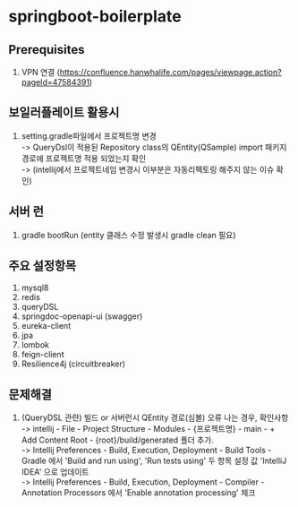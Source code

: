 # springboot-boilerplate

## Prerequisites
1. VPN 연결 (https://confluence.hanwhalife.com/pages/viewpage.action?pageId=47584391)

## 보일러플레이트 활용시
1. setting.gradle파일에서 프로젝트명 변경  
    -> QueryDsl이 적용된 Repository class의 QEntity(QSample) import 패키지 경로에 프로젝트명 적용 되었는지 확인  
    -> (intellij에서 프로젝트네임 변경시 이부분은 자동리펙토링 해주지 않는 이슈 확인)

## 서버 런
1. gradle bootRun (entity 클래스 수정 발생시 gradle clean 필요)

## 주요 설정항목
1. mysql8
2. redis
3. queryDSL
4. springdoc-openapi-ui (swagger)
5. eureka-client
6. jpa
7. lombok
8. feign-client
9. Resilience4j (circuitbreaker)

## 문제해결
1. (QueryDSL 관련) 빌드 or 서버런시 QEntity 경로(심볼) 오류 나는 경우, 확인사항  
    -> intellij - File - Project Structure - Modules - {프로젝트명} - main - + Add Content Root - {root}/build/generated 폴더 추가.  
    -> Intellij Preferences - Build, Execution, Deployment - Build Tools - Gradle 에서 'Build and run using', 'Run tests using' 두 항목 설정 값 'IntelliJ IDEA' 으로 업데이트  
    -> Intellij Preferences - Build, Execution, Deployment - Compiler - Annotation Processors 에서 'Enable annotation processing' 체크  
